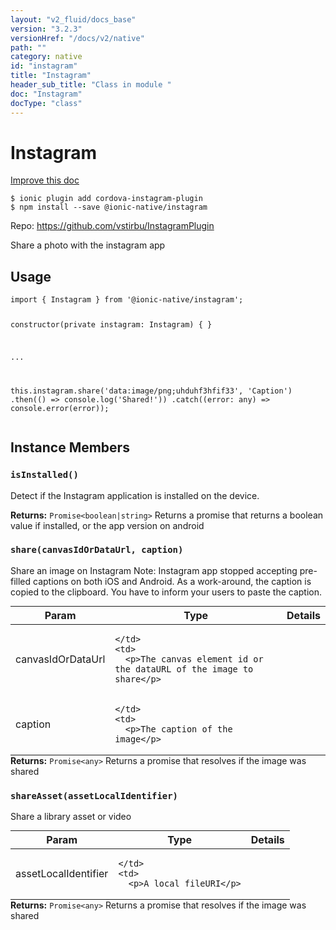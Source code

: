 ```yaml
---
layout: "v2_fluid/docs_base"
version: "3.2.3"
versionHref: "/docs/v2/native"
path: ""
category: native
id: "instagram"
title: "Instagram"
header_sub_title: "Class in module "
doc: "Instagram"
docType: "class"
---
```


<h1 class="api-title">Instagram</h1>

<a class="improve-v2-docs" href="http://github.com/driftyco/ionic-native/edit/master/src/@ionic-native/plugins/instagram/index.ts#L1">
  Improve this doc
</a>






<pre><code class="nohighlight">$ ionic plugin add cordova-instagram-plugin
$ npm install --save @ionic-native/instagram
</code></pre>
<p>Repo:
  <a href="https://github.com/vstirbu/InstagramPlugin">
    https://github.com/vstirbu/InstagramPlugin
  </a>
</p>


<p>Share a photo with the instagram app</p>









<h2>Usage</h2>
<pre><code>import { Instagram } from &#39;@ionic-native/instagram&#39;;

constructor(private instagram: Instagram) { }

...

this.instagram.share(&#39;data:image/png;uhduhf3hfif33&#39;, &#39;Caption&#39;)
  .then(() =&gt; console.log(&#39;Shared!&#39;))
  .catch((error: any) =&gt; console.error(error));
</code></pre>








<h2>Instance Members</h2>
<h3><a class="anchor" name="isInstalled" href="#isInstalled"></a><code>isInstalled()</code></h3>




Detect if the Instagram application is installed on the device.



<div class="return-value" markdown="1">
  <i class="icon ion-arrow-return-left"></i>
  <b>Returns:</b> <code>Promise&lt;boolean|string&gt;</code> Returns a promise that returns a boolean value if installed, or the app version on android
</div><h3><a class="anchor" name="share" href="#share"></a><code>share(canvasIdOrDataUrl,&nbsp;caption)</code></h3>




Share an image on Instagram
Note: Instagram app stopped accepting pre-filled captions on both iOS and Android. As a work-around, the caption is copied to the clipboard. You have to inform your users to paste the caption.

<table class="table param-table" style="margin:0;">
  <thead>
  <tr>
    <th>Param</th>
    <th>Type</th>
    <th>Details</th>
  </tr>
  </thead>
  <tbody>
  <tr>
    <td>
      canvasIdOrDataUrl</td>
    <td>
      
    </td>
    <td>
      <p>The canvas element id or the dataURL of the image to share</p>
</td>
  </tr>
  
  <tr>
    <td>
      caption</td>
    <td>
      
    </td>
    <td>
      <p>The caption of the image</p>
</td>
  </tr>
  </tbody>
</table>

<div class="return-value" markdown="1">
  <i class="icon ion-arrow-return-left"></i>
  <b>Returns:</b> <code>Promise&lt;any&gt;</code> Returns a promise that resolves if the image was shared
</div><h3><a class="anchor" name="shareAsset" href="#shareAsset"></a><code>shareAsset(assetLocalIdentifier)</code></h3>




Share a library asset or video
<table class="table param-table" style="margin:0;">
  <thead>
  <tr>
    <th>Param</th>
    <th>Type</th>
    <th>Details</th>
  </tr>
  </thead>
  <tbody>
  <tr>
    <td>
      assetLocalIdentifier</td>
    <td>
      
    </td>
    <td>
      <p>A local fileURI</p>
</td>
  </tr>
  </tbody>
</table>

<div class="return-value" markdown="1">
  <i class="icon ion-arrow-return-left"></i>
  <b>Returns:</b> <code>Promise&lt;any&gt;</code> Returns a promise that resolves if the image was shared
</div>





